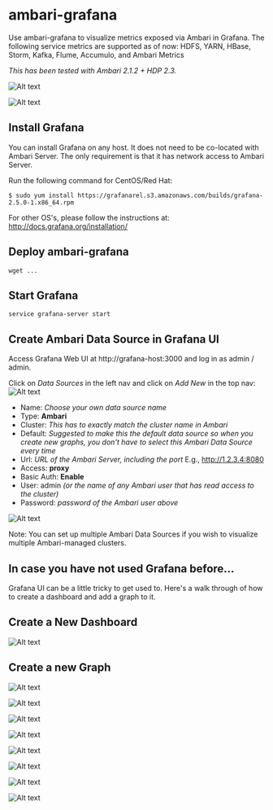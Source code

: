 # ambari-grafana

Use ambari-grafana to visualize metrics exposed via Ambari in Grafana.
The following service metrics are supported as of now: HDFS, YARN, HBase, Storm, Kafka, Flume, Accumulo, and Ambari Metrics

*This has been tested with Ambari 2.1.2 + HDP 2.3.*

![Alt text](https://raw.githubusercontent.com/u39kun/ambari-grafana/master/screenshots/dashboard.png "Ambari Grafana Dashboard")

![Alt text](https://raw.githubusercontent.com/u39kun/ambari-grafana/master/screenshots/select-metric.png "Ambari Grafana Graph Builder")

Install Grafana
---------------

You can install Grafana on any host.  It does not need to be co-located with Ambari Server.  The only requirement is that it has network access to Ambari Server.

Run the following command for CentOS/Red Hat:

```
$ sudo yum install https://grafanarel.s3.amazonaws.com/builds/grafana-2.5.0-1.x86_64.rpm
```

For other OS's, please follow the instructions at: http://docs.grafana.org/installation/

Deploy ambari-grafana
---
```
wget ...
```

Start Grafana
---
```
service grafana-server start
```

Create Ambari Data Source in Grafana UI
---
Access Grafana Web UI at http://grafana-host:3000 and log in as admin / admin.

Click on *Data Sources* in the left nav and click on *Add New* in the top nav:
![Alt text](https://raw.githubusercontent.com/u39kun/ambari-grafana/master/screenshots/create-data-source.png "Create a new data source")

* Name: *Choose your own data source name*
* Type: **Ambari**
* Cluster: *This has to exactly match the cluster name in Ambari*
* Default: *Suggested to make this the default data source so when you create new graphs, you don't have to select this Ambari Data Source every time*
* Url: *URL of the Ambari Server, including the port*  E.g., http://1.2.3.4:8080
* Access: **proxy**
* Basic Auth: **Enable**
* User: admin *(or the name of any Ambari user that has read access to the cluster)*
* Password: *password of the Ambari user above*

![Alt text](https://raw.githubusercontent.com/u39kun/ambari-grafana/master/screenshots/adding-ambari-data-source-to-grafana.png "Ading Ambari Data Source to Grafana")

Note: You can set up multiple Ambari Data Sources if you wish to visualize multiple Ambari-managed clusters.

In case you have not used Grafana before...
---
Grafana UI can be a little tricky to get used to.
Here's a walk through of how to create a dashboard and add a graph to it.

Create a New Dashboard
---
![Alt text](https://raw.githubusercontent.com/u39kun/ambari-grafana/master/screenshots/create-grafana-dashboard.png "Create a new dashboard")

Create a new Graph
---
![Alt text](https://raw.githubusercontent.com/u39kun/ambari-grafana/master/screenshots/create-graph-strip-hover.png "Create a new graph - strip hover")

![Alt text](https://raw.githubusercontent.com/u39kun/ambari-grafana/master/screenshots/create-graph-menu.png "Create a new graph - menu")

![Alt text](https://raw.githubusercontent.com/u39kun/ambari-grafana/master/screenshots/edit-graph.png "Create a new graph - edit")

![Alt text](https://raw.githubusercontent.com/u39kun/ambari-grafana/master/screenshots/select-component.png "Create a new graph - select component")

![Alt text](https://raw.githubusercontent.com/u39kun/ambari-grafana/master/screenshots/select-metric.png "Create a new graph - select metric")

![Alt text](https://raw.githubusercontent.com/u39kun/ambari-grafana/master/screenshots/select-unit.png "Create a new graph - select unit")

![Alt text](https://raw.githubusercontent.com/u39kun/ambari-grafana/master/screenshots/set-title.png "Create a new graph - set title")

![Alt text](https://raw.githubusercontent.com/u39kun/ambari-grafana/master/screenshots/save-dashboard.png "Create a new graph - save dashboard")




